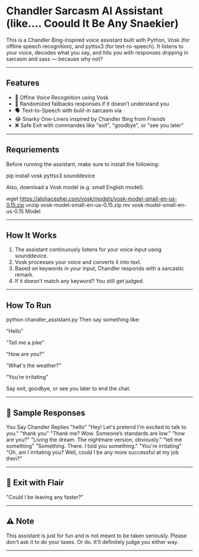 # Chandler Sarcasm AI Assistant (like.... Coould It Be Any Snaekier)

This is a Chandler Bing-inspired voice assistant built with Python, Vosk (for offline speech recognition), and pyttsx3 (for text-ro-speech). It listens to your voice, decodes what you say, and hits you with responses dripping in sarcasm and sass — because why not?

---

## Features

- 🎤 Offine Voice Recognition using Vosk
- 🤖 Randomized fallbacks responses if it doesn't understand you  
- 🗣️ Text-to-Speech with bulit-in sarcasm via
- 😂 Snarky One-Liners inspired by Chandler Bing from _Friends_  
- ❌ Safe Exit with commandes like "exit", "goodbye", or "see you later"

---

## Requriements

Before running the assistant, make sure to install the following:

pip install vosk pyttsx3 sounddevice

Also, download a Vosk model (e.g. small English model):

wget https://alphacephei.com/vosk/models/vosk-model-small-en-us-0.15.zip
unzip vosk-model-small-en-us-0.15.zip
mv vosk-model-small-en-us-0.15 Model

---

## How It Works
 1. The assistant continuously listens for your voice input using sounddevice.
 2. Vosk processes your voice and converts it into text.
 3. Based on keywords in your input, Chandler responds with a sarcastic remark.
 4. If it doesn't match any keyword? You still get judged.

---

## How To Run 

python chandler_assistant.py
Then say something like:

“Hello”

“Tell me a joke”

“How are you?”

“What's the weather?”

“You’re irritating”

Say exit, goodbye, or see you later to end the chat.

---

## 🤖 Sample Responses

You Say	Chandler Replies
"hello"	"Hey! Let's pretend I'm excited to talk to you."
"thank you"	"Thank me? Wow. Someone’s standards are low."
"how are you?"	"Living the dream. The nightmare version, obviously."
"tell me something"	"Something. There. I told you something."
"You're irritating"	"Oh, am I irritating you? Well, could I be any more successful at my job then?"

---

## 👋 Exit with Flair
"Could I be leaving any faster?"

---

## ⚠️ Note
This assistant is just for fun and is not meant to be taken seriously. Please don't ask it to do your taxes. Or do. It’ll definitely judge you either way.

---
